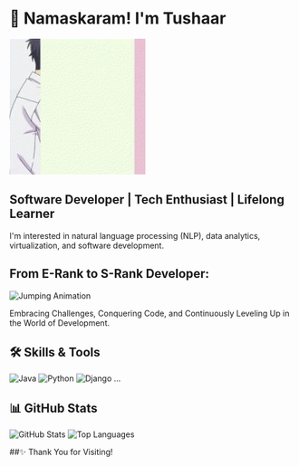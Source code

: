   # 🙏 Namaskaram! I'm Tushaar
  ![Wotakai Animation](./wotakai2.gif)
## Software Developer | Tech Enthusiast | Lifelong Learner
I'm interested in natural language processing (NLP), data analytics, virtualization, and software development.


  ## **From E-Rank to S-Rank Developer:**
  ![Jumping Animation](./sung-jin-woo-jing-woo.gif)

  Embracing Challenges, Conquering Code, and Continuously Leveling Up in the World of Development.
  
  ## 🛠 **Skills & Tools**
  ![Java](https://img.shields.io/badge/Java-%23ED8B00.svg?style=for-the-badge&logo=java&logoColor=white)
  ![Python](https://img.shields.io/badge/Python-3776AB?style=for-the-badge&logo=python&logoColor=white)
  ![Django](https://img.shields.io/badge/Django-092E20?style=for-the-badge&logo=django&logoColor=white)
  ...
  
  ## 📊 **GitHub Stats**
  ![GitHub Stats](https://github-readme-stats.vercel.app/api?username=yourusername&show_icons=true&theme=radical)
  ![Top Languages](https://github-readme-stats.vercel.app/api/top-langs/?username=yourusername&layout=compact&theme=radical)
  
  ##✨ Thank You for Visiting!


</div>
